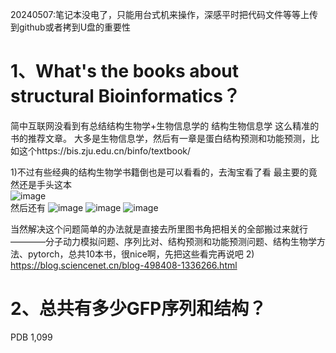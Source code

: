 20240507:笔记本没电了，只能用台式机来操作，深感平时把代码文件等等上传到github或者拷到U盘的重要性

# 1、What's the books about structural Bioinformatics？
简中互联网没看到有总结结构生物学+生物信息学的  结构生物信息学  这么精准的书的推荐文章。
大多是生物信息学，然后有一章是蛋白结构预测和功能预测，比如这个https://bis.zju.edu.cn/binfo/textbook/

1)不过有些经典的结构生物学书籍倒也是可以看看的，去淘宝看了看
最主要的竟然还是手头这本<br />
![image](https://github.com/NoMatter-98/study/assets/74055206/6afe6c61-61cf-4a98-85e8-040bb1d71e99)
<br />
然后还有
![image](https://github.com/NoMatter-98/study/assets/74055206/3d243a3b-479d-4133-b84a-faa3425e13b4)
![image](https://github.com/NoMatter-98/study/assets/74055206/440e69c1-af44-44b2-a096-9ed40c21baf0)
![image](https://github.com/NoMatter-98/study/assets/74055206/20228f4c-060f-4665-85ac-459226ac481d)

当然解决这个问题简单的办法就是直接去所里图书角把相关的全部搬过来就行————分子动力模拟问题、序列比对、结构预测和功能预测问题、结构生物学方法、pytorch，总共10本书，很nice啊，先把这些看完再说吧
2) https://blog.sciencenet.cn/blog-498408-1336266.html



# 2、总共有多少GFP序列和结构？
PDB 1,099 
